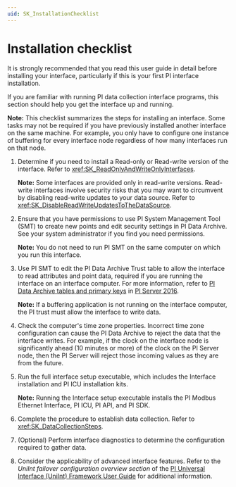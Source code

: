```yaml
---
uid: SK_InstallationChecklist
---
```


# Installation checklist

It is strongly recommended that you read this user guide in detail before installing your interface, particularly if this is your first PI interface installation.

If you are familiar with running PI data collection interface programs, this section should help you get the interface up and running.
    
**Note:** This checklist summarizes the steps for installing an interface. Some tasks may not be required if you have previously installed another interface on the same machine. For example, you only have to configure one instance of buffering for every interface node regardless of how many interfaces run on that node.

1. Determine if you need to install a Read-only or Read-write version of the interface. Refer to <xref:SK_ReadOnlyAndWriteOnlyInterfaces>.
    
    **Note:** Some interfaces are provided only in read-write versions. Read-write interfaces involve security risks that you may want to circumvent by disabling read-write updates to your data source. Refer to <xref:SK_DisableReadWriteUpdatesToTheDataSource>.

2. Ensure that you have permissions to use PI System Management Tool (SMT) to create new points and edit security settings in PI Data Archive. See your system administrator if you find you need permissions.
    
    **Note:** You do not need to run PI SMT on the same computer on which you run this interface.

3. Use PI SMT to edit the PI Data Archive Trust table to allow the interface to read attributes and point data, required if you are running the interface on an interface computer. For more information, refer to [PI Data Archive tables and primary keys](https://livelibrary.osisoft.com/LiveLibrary/content/en/server-v7/GUID-86C0A2BB-7364-4355-9890-C4EC65DAD6A2#) in [PI Server 2016](https://livelibrary.osisoft.com/LiveLibrary/content/en/server-v7/GUID-86C0A2BB-7364-4355-9890-C4EC65DAD6A2#addHistory=true&filename=GUID-B4F5E027-DE91-4E72-B603-84EF4C7525DB.xml&docid=GUID-EA52D970-5D4E-44E6-BA4C-08A3F8CDCD8D&inner_id=&tid=&query=&scope=&resource=&toc=false&eventType=lcContent.loadDocGUID-EA52D970-5D4E-44E6-BA4C-08A3F8CDCD8D).
    
    **Note:** If a buffering application is not running on the interface computer, the PI trust must allow the interface to write data.

4. Check the computer's time zone properties. Incorrect time zone configuration can cause the PI Data Archive to reject the data that the interface writes. For example, if the clock on the interface node is significantly ahead (10 minutes or more) of the clock on the PI Server node, then the PI Server will reject those incoming values as they are from the future.
   
5. Run the full interface setup executable, which includes the Interface installation and PI ICU installation kits.
    
    **Note:** Running the Interface setup executable installs the PI Modbus Ethernet Interface, PI ICU, PI API, and PI SDK.

6. Complete the procedure to establish data collection. Refer to <xref:SK_DataCollectionSteps>.

7. (Optional) Perform interface diagnostics to determine the configuration required to gather data.

8. Consider the applicability of advanced interface features. Refer to the _UniInt failover configuration overview section_ of the [PI Universal Interface (UniInt) Framework User Guide](https://livelibrary.osisoft.com/LiveLibrary/web/pub.xql?action=publist_home&pub_category=PI-Universal-Interface-(UniInt)-Framework) for additional information.
